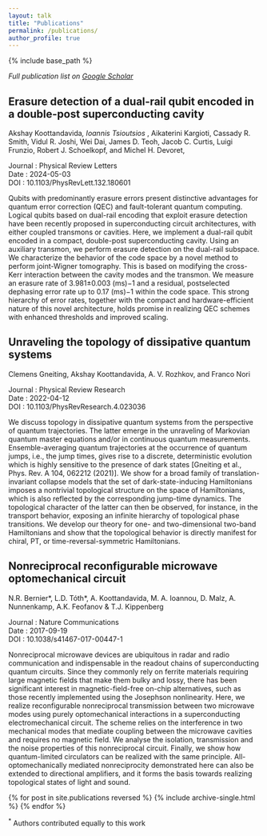 ```yaml
---
layout: talk
title: "Publications"
permalink: /publications/
author_profile: true
---
```

{% include base_path %}

_Full publication list on [Google Scholar](https://scholar.google.com/citations?user=0RVMZkUAAAAJ&hl=en)_

## Erasure detection of a dual-rail qubit encoded in a double-post superconducting cavity
Akshay Koottandavida<sup>*</sup>, Ioannis Tsioutsios <sup>*</sup>, Aikaterini Kargioti, Cassady R. Smith, Vidul R. Joshi, Wei Dai, James D. Teoh, Jacob C. Curtis, Luigi Frunzio, Robert J. Schoelkopf, and Michel H. Devoret, 

Journal : Physical Review Letters \
Date : 2024-05-03 \
DOI : 10.1103/PhysRevLett.132.180601

 Qubits with predominantly erasure errors present distinctive advantages for quantum error correction (QEC) and fault-tolerant quantum computing. Logical qubits based on dual-rail encoding that exploit erasure detection have been recently proposed in superconducting circuit architectures, with either coupled transmons or cavities. Here, we implement a dual-rail qubit encoded in a compact, double-post superconducting cavity. Using an auxiliary transmon, we perform erasure detection on the dual-rail subspace. We characterize the behavior of the code space by a novel method to perform joint-Wigner tomography. This is based on modifying the cross-Kerr interaction between the cavity modes and the transmon. We measure an erasure rate of 3.981±0.003 (ms)−1 and a residual, postselected dephasing error rate up to 0.17 (ms)−1 within the code space. This strong hierarchy of error rates, together with the compact and hardware-efficient nature of this novel architecture, holds promise in realizing QEC schemes with enhanced thresholds and improved scaling.

## Unraveling the topology of dissipative quantum systems
Clemens Gneiting, Akshay Koottandavida, A. V. Rozhkov, and Franco Nori

Journal : Physical Review Research \
Date : 2022-04-12 \
DOI : 10.1103/PhysRevResearch.4.023036

We discuss topology in dissipative quantum systems from the perspective of quantum trajectories. The latter emerge in the unraveling of Markovian quantum master equations and/or in continuous quantum measurements. Ensemble-averaging quantum trajectories at the occurrence of quantum jumps, i.e., the jump times, gives rise to a discrete, deterministic evolution which is highly sensitive to the presence of dark states [Gneiting et al., Phys. Rev. A 104, 062212 (2021)]. We show for a broad family of translation-invariant collapse models that the set of dark-state-inducing Hamiltonians imposes a nontrivial topological structure on the space of Hamiltonians, which is also reflected by the corresponding jump-time dynamics. The topological character of the latter can then be observed, for instance, in the transport behavior, exposing an infinite hierarchy of topological phase transitions. We develop our theory for one- and two-dimensional two-band Hamiltonians and show that the topological behavior is directly manifest for chiral, PT, or time-reversal-symmetric Hamiltonians.



## Nonreciprocal reconfigurable microwave optomechanical circuit
N.R. Bernier*, L.D. Tóth*, A. Koottandavida, M. A. Ioannou, D. Malz, A. Nunnenkamp, A.K. Feofanov & T.J. Kippenberg

Journal : Nature Communications \
Date : 2017-09-19 \
DOI : 10.1038/s41467-017-00447-1

Nonreciprocal microwave devices are ubiquitous in radar and radio communication and indispensable in the readout chains of superconducting quantum circuits. Since they commonly rely on ferrite materials requiring large magnetic fields that make them bulky and lossy, there has been significant interest in magnetic-field-free on-chip alternatives, such as those recently implemented using the Josephson nonlinearity. Here, we realize reconfigurable nonreciprocal transmission between two microwave modes using purely optomechanical interactions in a superconducting electromechanical circuit. The scheme relies on the interference in two mechanical modes that mediate coupling between the microwave cavities and requires no magnetic field. We analyse the isolation, transmission and the noise properties of this nonreciprocal circuit. Finally, we show how quantum-limited circulators can be realized with the same principle. All-optomechanically mediated nonreciprocity demonstrated here can also be extended to directional amplifiers, and it forms the basis towards realizing topological states of light and sound.

{% for post in site.publications reversed %}
  {% include archive-single.html %}
{% endfor %}

<sup>*</sup> Authors contributed equally to this work
